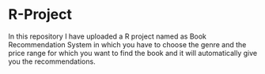 # R-Project
In this repository I have uploaded a R project named as Book Recommendation System in which you have to choose the  genre and the price range for which you want to find the book and it will automatically give you the recommendations.
